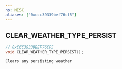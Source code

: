 ```yaml
---
ns: MISC
aliases: ["0xccc39339bef76cf5"]
---
```

## CLEAR_WEATHER_TYPE_PERSIST

```c
// 0xCCC39339BEF76CF5
void CLEAR_WEATHER_TYPE_PERSIST();
```

```
Clears any persisting weather
```
